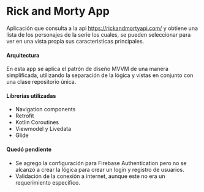 # Rick and Morty App

Aplicación que consulta a la api  https://rickandmortyapi.com/ y obtiene una lista de los personajes de la serie los cuales, se pueden seleccionar para ver en una vista propia sus caracteristicas principales.

#### Arquitectura
En esta app se aplica el patrón de diseño MVVM de una manera simplificada, utilizando la separación de la lógica y vistas en conjunto con una clase repositorio única.

#### Librerías utilizadas
* Navigation components
* Retrofit
* Kotlin Coroutines
* Viewmodel y Livedata
* Glide

#### Quedó pendiente
* Se agrego la configuración para Firebase Authentication pero no se alcanzó a crear la lógica para crear un login y registro de usuarios.
* Validación de la conexión a internet, aunque este no era un requerimiento especifico.